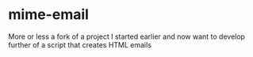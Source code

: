 # mime-email
More or less a fork of a project I started earlier and now want to develop further of a script that creates HTML emails

